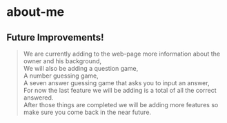 # about-me

## Future Improvements!
>We are currently adding to the web-page more information about the owner and his background,  
We will also be adding a question game,  
A number guessing game,  
A seven answer guessing game that asks you to input an answer,  
For now the last feature we will be adding is a total of all the correct answered.  
After those things are completed we will be adding more features so make sure you come back in the near future.
